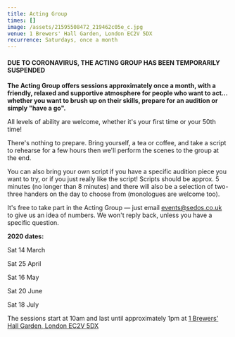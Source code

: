 ```yaml
---
title: Acting Group
times: []
image: /assets/21595508472_219462c05e_c.jpg
venue: 1 Brewers' Hall Garden, London EC2V 5DX
recurrence: Saturdays, once a month
---
```

#### **DUE TO CORONAVIRUS, THE ACTING GROUP HAS BEEN TEMPORARILY SUSPENDED**

**The Acting Group offers sessions approximately once a month, with a friendly, relaxed and supportive atmosphere for people who want to act... whether you want to brush up on their skills, prepare for an audition or simply "have a go".** 

All levels of ability are welcome, whether it's your first time or your 50th time! 

There's nothing to prepare. Bring yourself, a tea or coffee, and take a script to rehearse for a few hours then we'll perform the scenes to the group at the end. 

You can also bring your own script if you have a specific audition piece you want to try, or if you just really like the script! Scripts should be approx. 5 minutes (no longer than 8 minutes) and there will also be a selection of two-three handers on the day to choose from (monologues are welcome too).

It's free to take part in the Acting Group — just email [events@sedos.co.uk ](mailto:events@sedos.co.uk)to give us an idea of numbers. We won't reply back, unless you have a specific question.

**2020 dates:**

Sat 14 March

Sat 25 April

Sat 16 May

Sat 20 June

Sat 18 July

The sessions start at 10am and last until approximately 1pm at [1 Brewers' Hall Garden, London EC2V 5DX](/venues/bhg)